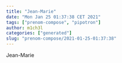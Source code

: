 ```yaml
---
title: "Jean-Marie"
date: "Mon Jan 25 01:37:38 CET 2021"
tags: ["prenom-compose", "pipotron"]
author: m1ch3l
categories: ["generated"]
slug: "prenom-compose/2021-01-25-01:37:38"
---
```


Jean-Marie
